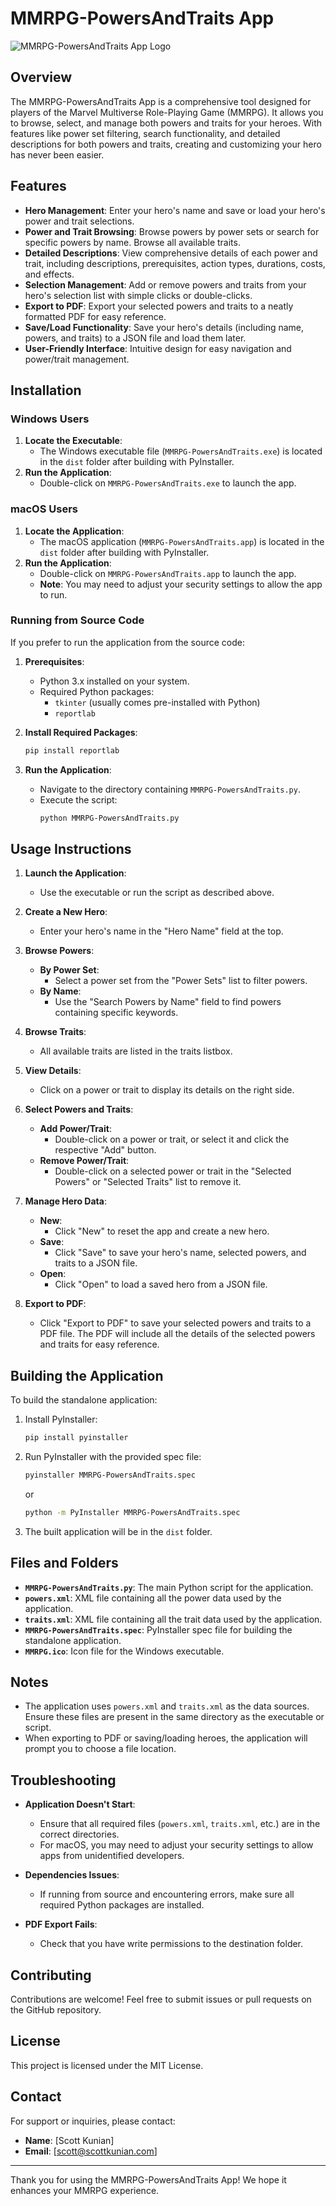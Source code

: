 # MMRPG-PowersAndTraits App

![MMRPG-PowersAndTraits App Logo](MMRPG.png "MMRPG-PowersAndTraits App Logo")

## Overview

The MMRPG-PowersAndTraits App is a comprehensive tool designed for players of the Marvel Multiverse Role-Playing Game (MMRPG). It allows you to browse, select, and manage both powers and traits for your heroes. With features like power set filtering, search functionality, and detailed descriptions for both powers and traits, creating and customizing your hero has never been easier.

## Features

- **Hero Management**: Enter your hero's name and save or load your hero's power and trait selections.
- **Power and Trait Browsing**: Browse powers by power sets or search for specific powers by name. Browse all available traits.
- **Detailed Descriptions**: View comprehensive details of each power and trait, including descriptions, prerequisites, action types, durations, costs, and effects.
- **Selection Management**: Add or remove powers and traits from your hero's selection list with simple clicks or double-clicks.
- **Export to PDF**: Export your selected powers and traits to a neatly formatted PDF for easy reference.
- **Save/Load Functionality**: Save your hero's details (including name, powers, and traits) to a JSON file and load them later.
- **User-Friendly Interface**: Intuitive design for easy navigation and power/trait management.

## Installation

### Windows Users

1. **Locate the Executable**:
   - The Windows executable file (`MMRPG-PowersAndTraits.exe`) is located in the `dist` folder after building with PyInstaller.
2. **Run the Application**:
   - Double-click on `MMRPG-PowersAndTraits.exe` to launch the app.

### macOS Users

1. **Locate the Application**:
   - The macOS application (`MMRPG-PowersAndTraits.app`) is located in the `dist` folder after building with PyInstaller.
2. **Run the Application**:
   - Double-click on `MMRPG-PowersAndTraits.app` to launch the app.
   - **Note**: You may need to adjust your security settings to allow the app to run.

### Running from Source Code

If you prefer to run the application from the source code:

1. **Prerequisites**:
   - Python 3.x installed on your system.
   - Required Python packages:
     - `tkinter` (usually comes pre-installed with Python)
     - `reportlab`

2. **Install Required Packages**:
   ```bash
   pip install reportlab
   ```

3. **Run the Application**:
   - Navigate to the directory containing `MMRPG-PowersAndTraits.py`.
   - Execute the script:
     ```bash
     python MMRPG-PowersAndTraits.py
     ```

## Usage Instructions

1. **Launch the Application**:
   - Use the executable or run the script as described above.

2. **Create a New Hero**:
   - Enter your hero's name in the "Hero Name" field at the top.

3. **Browse Powers**:
   - **By Power Set**:
     - Select a power set from the "Power Sets" list to filter powers.
   - **By Name**:
     - Use the "Search Powers by Name" field to find powers containing specific keywords.

4. **Browse Traits**:
   - All available traits are listed in the traits listbox.

5. **View Details**:
   - Click on a power or trait to display its details on the right side.

6. **Select Powers and Traits**:
   - **Add Power/Trait**:
     - Double-click on a power or trait, or select it and click the respective "Add" button.
   - **Remove Power/Trait**:
     - Double-click on a selected power or trait in the "Selected Powers" or "Selected Traits" list to remove it.

7. **Manage Hero Data**:
   - **New**:
     - Click "New" to reset the app and create a new hero.
   - **Save**:
     - Click "Save" to save your hero's name, selected powers, and traits to a JSON file.
   - **Open**:
     - Click "Open" to load a saved hero from a JSON file.

8. **Export to PDF**:
   - Click "Export to PDF" to save your selected powers and traits to a PDF file. The PDF will include all the details of the selected powers and traits for easy reference.

## Building the Application

To build the standalone application:

1. Install PyInstaller:
   ```bash
   pip install pyinstaller
   ```

2. Run PyInstaller with the provided spec file:
   ```bash
   pyinstaller MMRPG-PowersAndTraits.spec
   ```
   or
    ```bash
   python -m PyInstaller MMRPG-PowersAndTraits.spec
    ```

3. The built application will be in the `dist` folder.

## Files and Folders

- **`MMRPG-PowersAndTraits.py`**: The main Python script for the application.
- **`powers.xml`**: XML file containing all the power data used by the application.
- **`traits.xml`**: XML file containing all the trait data used by the application.
- **`MMRPG-PowersAndTraits.spec`**: PyInstaller spec file for building the standalone application.
- **`MMRPG.ico`**: Icon file for the Windows executable.

## Notes

- The application uses `powers.xml` and `traits.xml` as the data sources. Ensure these files are present in the same directory as the executable or script.
- When exporting to PDF or saving/loading heroes, the application will prompt you to choose a file location.

## Troubleshooting

- **Application Doesn't Start**:
  - Ensure that all required files (`powers.xml`, `traits.xml`, etc.) are in the correct directories.
  - For macOS, you may need to adjust your security settings to allow apps from unidentified developers.

- **Dependencies Issues**:
  - If running from source and encountering errors, make sure all required Python packages are installed.

- **PDF Export Fails**:
  - Check that you have write permissions to the destination folder.

## Contributing

Contributions are welcome! Feel free to submit issues or pull requests on the GitHub repository.

## License

This project is licensed under the MIT License.

## Contact

For support or inquiries, please contact:

- **Name**: [Scott Kunian]
- **Email**: [scott@scottkunian.com]

---

Thank you for using the MMRPG-PowersAndTraits App! We hope it enhances your MMRPG experience.